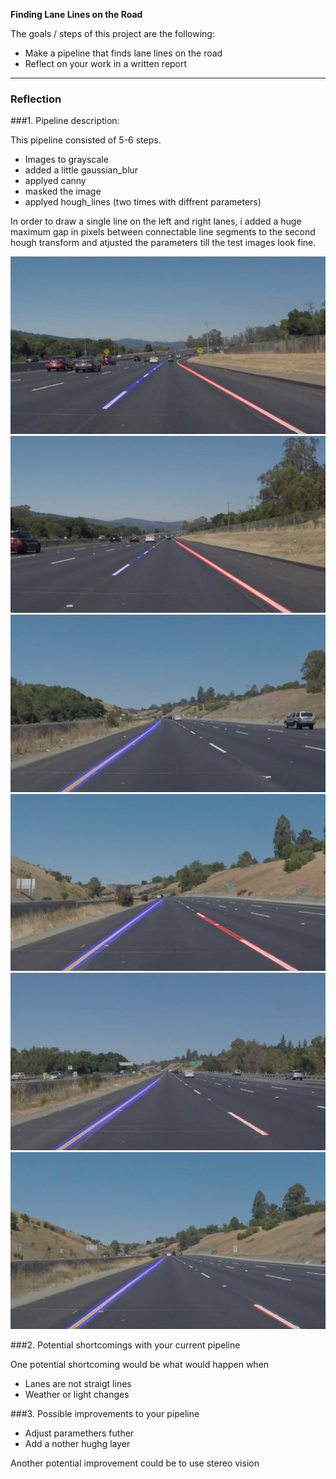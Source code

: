 
**Finding Lane Lines on the Road**

The goals / steps of this project are the following:

* Make a pipeline that finds lane lines on the road
* Reflect on your work in a written report


[//]: # (Image References)

[image1]: ./test_images_output/solidWhiteCurve.jpg     "solidWhiteCurve"   
[image2]: ./test_images_output/solidWhiteRight.jpg     "solidWhiteRight"
[image3]: ./test_images_output/solidYellowCurve.jpg    "solidYellowCurve" 
[image4]: ./test_images_output/solidYellowCurve2.jpg   "solidYellowCurve2"  
[image5]: ./test_images_output/solidYellowLeft.jpg     "solidYellowLeft"
[image6]: ./test_images_output/whiteCarLaneSwitch.jpg  "whiteCarLaneSwitch"

---

### Reflection

###1. Pipeline description:

This pipeline consisted of 5-6 steps. 

- Images to grayscale 
- added a little gaussian_blur
- applyed canny
- masked the image
- applyed hough_lines (two times with diffrent parameters)

In order to draw a single line on the left and right lanes, i added a huge maximum gap in pixels between connectable line segments to the second hough transform and atjusted the parameters till the test images look fine.

![alt text][image1]
![alt text][image2]
![alt text][image3]
![alt text][image4]
![alt text][image5]
![alt text][image6]


###2. Potential shortcomings with your current pipeline


One potential shortcoming would be what would happen when 

- Lanes are not straigt lines
- Weather or light changes


###3. Possible improvements to your pipeline

- Adjust paramethers futher
- Add a nother hughg layer

Another potential improvement could be to use stereo vision